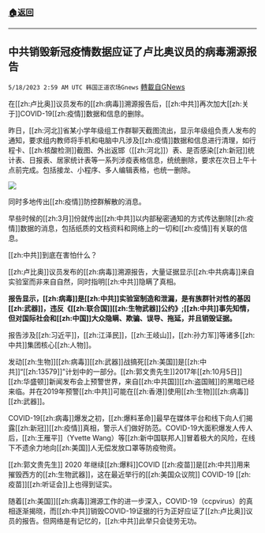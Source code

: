 ###  [:house:返回](README.md)
---


## 中共销毁新冠疫情数据应证了卢比奥议员的病毒溯源报告
`5/18/2023 2:59 AM UTC 韩国正道农场Gnews` [轉載自GNews](https://gnews.org/articles/1309790)

在[[zh:卢比奥]]议员发布的[[zh:病毒]]溯源报告后，[[zh:中共]]再次加大[[zh:关于]]COVID-19[[zh:疫情]]数据和信息的删除。

昨日，[[zh:河北]]省某小学年级组工作群聊天截图流出，显示年级组负责人发布的通知，要求组内教师将手机和电脑中凡涉及[[zh:疫情]]数据和信息进行清理，如行程卡、[[zh:核酸检测]]截图、外出返邯（[[zh:河北]]）表、是否感染[[zh:新冠]]统计表、日报表、居家统计表等一系列涉疫表格信息，统统删除，要求在次日上午十点前完成。包括接龙、小程序、多人编辑表格，也统一删除。

![](https://ipfs.gnews.org/ipfs/QmPFMiNDvTKESR92WFu1nvp8Z7SB1267Yh6iLVMzsDXTAX?filename=111.jpg)

同时多地传出[[zh:疫情]]防控群解散的消息。

早些时候的[[zh:3月]]份就传出[[zh:中共]]以内部秘密通知的方式传达删除[[zh:疫情]]数据的消息，包括纸质的文档资料和网络上的一切和[[zh:疫情]]有关联的信息。

[[zh:中共]]到底在害怕什么？

[[zh:卢比奥]]议员发布的[[zh:病毒]]溯源报告，大量证据显示[[zh:中共病毒]]来自实验室而非来自自然，同时指明[[zh:中共]]隐瞒了真相。

**报告显示，[[zh:病毒]]是[[zh:中共]]实验室制造和泄漏，是有族群针对性的基因[[zh:武器]]，违反《[[zh:联合国]][[zh:生物武器]]公约》;[[zh:中共]]事先知情，但对国际社会和[[zh:中国]]大众隐瞒、欺骗、误导、拖延，并且销毁证据。**

报告涉及[[zh:习近平]]，[[zh:江泽民]]，[[zh:王岐山]]，[[zh:孙力军]]等诸多[[zh:中共]]集团核心[[zh:人物]]。

发动[[zh:生物]][[zh:病毒]][[zh:武器]]战搞死[[zh:美国]]是[[zh:中共]]“[[zh:13579]]”计划中的一部分。[[zh:郭文贵先生]]2017年[[zh:10月5日]][[zh:华盛顿]]新闻发布会上预警世界，来自[[zh:中共国]][[zh:盗国贼]]的黑暗已经来临。并在2019年预警[[zh:中共]]可能在[[zh:香港]]使用[[zh:生物]][[zh:病毒]][[zh:武器]]。

COVID-19[[zh:病毒]]爆发之初，[[zh:爆料革命]]最早在媒体平台和线下向人们揭露[[zh:新冠]][[zh:疫情]]真相，警示人们做好防范。COVID-19大面积爆发人传人后，[[zh:王雁平]]（Yvette Wang）等[[zh:新中国联邦人]]冒着极大的风险，在线下不遗余力地向[[zh:美国]]人无偿发放口罩等防疫物资。

[[zh:郭文贵先生]] 2020 年继续[[zh:爆料]]COVID [[zh:疫苗]]是[[zh:中共]]用来摧毁西方的[[zh:生物武器]]，这在最近举行的[[zh:美国众议院]] COVID-19 [[zh:疫苗]][[zh:听证会]]上也得到证实。

随着[[zh:美国]][[zh:病毒]]溯源工作的进一步深入，COVID-19（ccpvirus）的真相逐渐揭晓，而[[zh:中共]]销毁COVID-19证据的行为正好应证了[[zh:卢比奥]]议员的报告。但网络是有记忆的，[[zh:中共]]此举只会徒劳无功。
